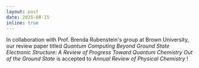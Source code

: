 ```yaml
---
layout: post
date: 2025-08-15
inline: true
---
```


In collaboration with Prof. Brenda Rubenstein's group at Brown University, our review paper titled _Quantum Computing Beyond Ground State Electronic Structure: A Review of Progress Toward Quantum Chemistry Out of the Ground State_ is accepted to _Annual Review of Physical Chemistry_ ! 


